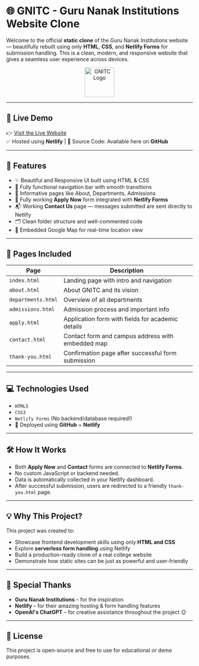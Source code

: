# 🌐 GNITC - Guru Nanak Institutions Website Clone

Welcome to the official **static clone** of the Guru Nanak Institutions website — beautifully rebuilt using only **HTML**, **CSS**, and **Netlify Forms** for submission handling. This is a clean, modern, and responsive website that gives a seamless user experience across devices.

<p align="center">
  <img src="logo.png" alt="GNITC Logo" height="80">
</p>

---

## 🚀 Live Demo

👉 [Visit the Live Website](https://your-netlify-link.netlify.app)  
✅ Hosted using **Netlify** | 🔗 Source Code: Available here on **GitHub**

---

## 📌 Features

- ✨ Beautiful and Responsive UI built using HTML & CSS
- 🧭 Fully functional navigation bar with smooth transitions
- 🏫 Informative pages like About, Departments, Admissions
- 📝 Fully working **Apply Now** form integrated with **Netlify Forms**
- 📬 Working **Contact Us** page — messages submitted are sent directly to Netlify
- 🗂 Clean folder structure and well-commented code
- 📍 Embedded Google Map for real-time location view

---

## 📄 Pages Included

| Page             | Description                                             |
|------------------|---------------------------------------------------------|
| `index.html`     | Landing page with intro and navigation                  |
| `about.html`     | About GNITC and its vision                              |
| `departments.html` | Overview of all departments                           |
| `admissions.html` | Admission process and important info                   |
| `apply.html`     | Application form with fields for academic details       |
| `contact.html`   | Contact form and campus address with embedded map       |
| `thank-you.html` | Confirmation page after successful form submission      |

---

## 💻 Technologies Used

- `HTML5`
- `CSS3`
- `Netlify Forms` (No backend/database required!)
- 🧾 Deployed using **GitHub** + **Netlify**

---

## 🛠️ How It Works

- Both **Apply Now** and **Contact** forms are connected to **Netlify Forms**.
- No custom JavaScript or backend needed.
- Data is automatically collected in your Netlify dashboard.
- After successful submission, users are redirected to a friendly `thank-you.html` page.

---

## 💡 Why This Project?

This project was created to:

- Showcase frontend development skills using only **HTML and CSS**
- Explore **serverless form handling** using Netlify
- Build a production-ready clone of a real college website
- Demonstrate how static sites can be just as powerful and user-friendly

---

## 🙌 Special Thanks

- **Guru Nanak Institutions** – for the inspiration
- **Netlify** – for their amazing hosting & form handling features
- **OpenAI's ChatGPT** – for creative assistance throughout the project 😉

---

## 📌 License

This project is open-source and free to use for educational or demo purposes.

